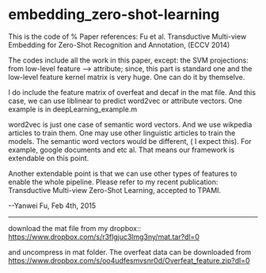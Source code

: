 # embedding_zero-shot-learning

This is the code of %  Paper references:  Fu et al. Transductive Multi-view Embedding for Zero-Shot Recognition and Annotation, (ECCV 2014)

The codes include all the work in this paper, except:
the SVM projections: from low-level feature --> attribute;
since, this part is standard one and the low-level feature kernel matrix is very huge. One can do it by themselve.

I do include the feature matrix of overfeat and decaf in the mat file. And this case, we can use liblinear to predict word2vec or attribute vectors. One example is in deepLearning_example.m

word2vec is just one case of semantic word vectors. And we use wikpedia articles to train them. One may use other linguistic articles to train the models. The semantic word vectors would be different, ( I expect this). For example, google documents and etc al.  That means our framework is extendable on this point.

Another extendable point is that we can use other types of features to enable the whole pipeline. Please refer to my recent publication: Transductive Multi-view Zero-Shot Learning, accepted to TPAMI.



--Yanwei Fu, Feb 4th, 2015 




------------------------------
download the mat file from my dropbox::
https://www.dropbox.com/s/r3flgjuc3lmg3ny/mat.tar?dl=0

and uncompress in mat folder.
The overfeat data can be downloaded from
https://www.dropbox.com/s/oo4udfesmvsnr0d/Overfeat_feature.zip?dl=0

